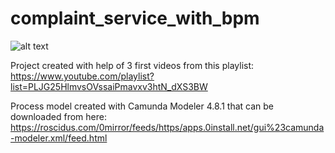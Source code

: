 # complaint_service_with_bpm
![alt text](https://raw.githubusercontent.com/team-rocket-we-are-blasting-of-again/complaint_service_with_bpm/main/docs/process.bmp)

Project created with help of 3 first videos from this playlist:
https://www.youtube.com/playlist?list=PLJG25HlmvsOVssaiPmavxv3htN_dXS3BW

Process model created with Camunda Modeler 4.8.1 that can be downloaded from here: https://roscidus.com/0mirror/feeds/https/apps.0install.net/gui%23camunda-modeler.xml/feed.html



